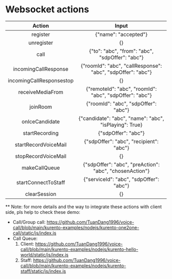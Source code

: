 # Websocket actions

|      Action      |                            Input                            | 
|:----------------:|:-----------------------------------------------------------:|
| register |                    {"name": "accepted"}                     |
|   unregister   |                             {}                              |
|   call   |       {"to": "abc", "from": "abc", "sdpOffer": "abc"}       |
|   incomingCallResponse   | {"roomId": "abc", "callResponse": "abc", "sdpOffer": "abc"} |
|   incomingCallResponsestop   |                             {}                              |
|   receiveMediaFrom   |   {"remoteId": "abc", "roomId": "abc", "sdpOffer": "abc"}   |
|   joinRoom   |            {"roomId": "abc", "sdpOffer": "abc"}             |
|   onIceCandidate   |   {"candidate": "abc", "name": "abc", "isPlaying": True}    |
|   startRecording   |                     {"sdpOffer": "abc"}                     |
|   startRecordVoiceMail   |           {"sdpOffer": "abc", "recipient": "abc"}           |
|   stopRecordVoiceMail   |                             {}                              |
|   makeCallQueue   |   {"sdpOffer": "abc", "preAction": "abc", "chosenAction"}   |
|   startConnectToStaff   |           {"serviceId": "abc", "sdpOffer": "abc"}           |
|   clearSession   |           {}           |


** Note: for more details and the way to integrate these actions with client side, pls help to check these demo:
- Call/Group call: https://github.com/TuanDang1996/voice-call/blob/main/kurento-examples/nodejs/kurento-one2one-call/static/js/index.js
- Call Queue:
    1. Client: https://github.com/TuanDang1996/voice-call/blob/main/kurento-examples/nodejs/kurento-hello-world/static/js/index.js
    2. Staff:  https://github.com/TuanDang1996/voice-call/blob/main/kurento-examples/nodejs/kurento-staff/static/js/index.js